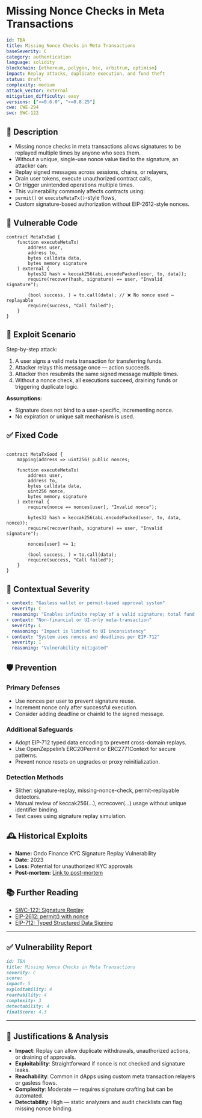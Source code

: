 # Missing Nonce Checks in Meta Transactions

```YAML
id: TBA
title: Missing Nonce Checks in Meta Transactions
baseSeverity: C
category: authentication
language: solidity
blockchain: [ethereum, polygon, bsc, arbitrum, optimism]
impact: Replay attacks, duplicate execution, and fund theft
status: draft
complexity: medium
attack_vector: external
mitigation_difficulty: easy
versions: [">=0.6.0", "<=0.8.25"]
cwe: CWE-294
swc: SWC-122
```
## 📝 Description

- Missing nonce checks in meta transactions allows signatures to be replayed multiple times by anyone who sees them. 
- Without a unique, single-use nonce value tied to the signature, an attacker can:
- Replay signed messages across sessions, chains, or relayers,
- Drain user tokens, execute unauthorized contract calls,
- Or trigger unintended operations multiple times.
- This vulnerability commonly affects contracts using:
- `permit()` or `executeMetaTx()`-style flows,
- Custom signature-based authorization without EIP-2612-style nonces.

## 🚨 Vulnerable Code

```solidity
contract MetaTxBad {
    function executeMetaTx(
        address user,
        address to,
        bytes calldata data,
        bytes memory signature
    ) external {
        bytes32 hash = keccak256(abi.encodePacked(user, to, data));
        require(recover(hash, signature) == user, "Invalid signature");

        (bool success, ) = to.call(data); // ❌ No nonce used — replayable
        require(success, "Call failed");
    }
}
```

## 🧪 Exploit Scenario

Step-by-step attack:

1. A user signs a valid meta transaction for transferring funds.
2. Attacker relays this message once — action succeeds.
3. Attacker then resubmits the same signed message multiple times.
4. Without a nonce check, all executions succeed, draining funds or triggering duplicate logic.

**Assumptions:**

- Signature does not bind to a user-specific, incrementing nonce.
- No expiration or unique salt mechanism is used.

## ✅ Fixed Code

```solidity

contract MetaTxGood {
    mapping(address => uint256) public nonces;

    function executeMetaTx(
        address user,
        address to,
        bytes calldata data,
        uint256 nonce,
        bytes memory signature
    ) external {
        require(nonce == nonces[user], "Invalid nonce");

        bytes32 hash = keccak256(abi.encodePacked(user, to, data, nonce));
        require(recover(hash, signature) == user, "Invalid signature");

        nonces[user] += 1;

        (bool success, ) = to.call(data);
        require(success, "Call failed");
    }
}
```

## 🧭 Contextual Severity

```yaml
- context: "Gasless wallet or permit-based approval system"
  severity: C
  reasoning: "Enables infinite replay of a valid signature; total fund loss possible"
- context: "Non-financial or UI-only meta-transaction"
  severity: L
  reasoning: "Impact is limited to UI inconsistency"
- context: "System uses nonces and deadlines per EIP-712"
  severity: I
  reasoning: "Vulnerability mitigated"
```

## 🛡️ Prevention

### Primary Defenses

- Use nonces per user to prevent signature reuse.
- Increment nonce only after successful execution.
- Consider adding deadline or chainId to the signed message.

### Additional Safeguards

- Adopt EIP-712 typed data encoding to prevent cross-domain replays.
- Use OpenZeppelin’s ERC20Permit or ERC2771Context for secure patterns.
- Prevent nonce resets on upgrades or proxy reinitialization.

### Detection Methods

- Slither: signature-replay, missing-nonce-check, permit-replayable detectors.
- Manual review of keccak256(...), ecrecover(...) usage without unique identifier binding.
- Test cases using signature replay simulation.

## 🕰️ Historical Exploits

- **Name:** Ondo Finance KYC Signature Replay Vulnerability 
- **Date:** 2023 
- **Loss:** Potential for unauthorized KYC approvals 
- **Post-mortem:** [Link to post-mortem](https://dacian.me/signature-replay-attacks) 

## 📚 Further Reading

- [SWC-122: Signature Replay](https://swcregistry.io/docs/SWC-122) 
- [EIP-2612: permit() with nonce](https://eips.ethereum.org/EIPS/eip-2612) 
- [EIP-712: Typed Structured Data Signing](https://eips.ethereum.org/EIPS/eip-712) 

---

## ✅ Vulnerability Report 

```markdown
id: TBA
title: Missing Nonce Checks in Meta Transactions 
severity: C
score:
impact: 5         
exploitability: 4 
reachability: 4   
complexity: 3    
detectability: 4  
finalScore: 4.3
```

---

## 📄 Justifications & Analysis

- **Impact**: Replay can allow duplicate withdrawals, unauthorized actions, or draining of approvals.
- **Exploitability**: Straightforward if nonce is not checked and signature leaks.
- **Reachability**: Common in dApps using custom meta transaction relayers or gasless flows.
- **Complexity**: Moderate — requires signature crafting but can be automated.
- **Detectability**: High — static analyzers and audit checklists can flag missing nonce binding.